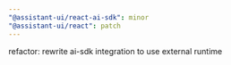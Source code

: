 ```yaml
---
"@assistant-ui/react-ai-sdk": minor
"@assistant-ui/react": patch
---
```


refactor: rewrite ai-sdk integration to use external runtime
